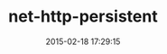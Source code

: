 ---
layout: post
title:  "net-http-persistent"
repo:   "drbrain/net-http-persistent"
date:   2015-02-18 17:29:15
gemurl: http://docs.seattlerb.org/net-http-persistent
---